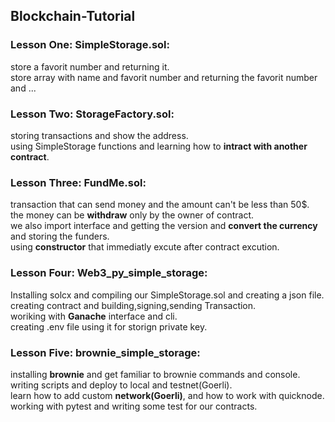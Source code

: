 ## Blockchain-Tutorial

### Lesson One: SimpleStorage.sol:</h4>
store a favorit number and returning it.<br/>
store array with name and favorit number and returning the favorit number and ...
### Lesson Two: StorageFactory.sol:
storing transactions and show the address.<br/>
using SimpleStorage functions and learning how to <strong>intract with another contract</strong>.
### Lesson Three: FundMe.sol:
transaction that can send money and the amount can't be less than 50$.<br/>
the money can be <strong>withdraw</strong> only by the owner of contract.<br/>
we also import interface and getting the version and <strong>convert the currency</strong> and storing the funders.<br/>
using <strong>constructor</strong> that immediatly excute after contract excution.<br/>
### Lesson Four: Web3_py_simple_storage:
Installing solcx and compiling our SimpleStorage.sol and creating a json file.<br/>
creating contract and building,signing,sending Transaction.<br/>
woriking with <strong>Ganache</strong> interface and cli.<br/>
creating .env file using it for storign private key.<br/>
### Lesson Five: brownie_simple_storage:
installing <strong>brownie</strong> and get familiar to brownie commands and console.<br/>
writing scripts and deploy to local and testnet(Goerli).<br/>
learn how to add custom <strong>network(Goerli)</strong>, and how to work with quicknode.<br/>
working with pytest and writing some test for our contracts.<br/>
